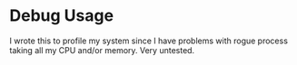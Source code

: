 Debug Usage
===========

I wrote this to profile my system since I have problems with rogue process
taking all my CPU and/or memory. Very untested.
